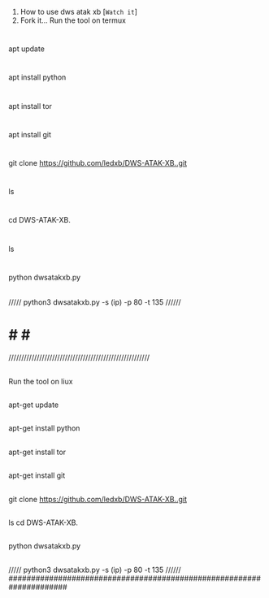 1. How to use dws atak xb [`Watch it`]
2. Fork it...
Run the tool on termux
#
apt update
#
apt install python
#
apt install tor
#
apt install git
#
git clone https://github.com/ledxb/DWS-ATAK-XB..git
#
ls
#
cd DWS-ATAK-XB.
#
ls
#
python dwsatakxb.py
######

///// python3 dwsatakxb.py -s (ip) -p 80 -t 135  //////


#             #                 #                     #
///////////////////////////////////////////////////////
##
Run the tool on liux
##
apt-get update
##
apt-get install python
##
apt-get install tor
##
apt-get install git
##
git clone https://github.com/ledxb/DWS-ATAK-XB..git
##
ls
cd DWS-ATAK-XB.
##
python dwsatakxb.py
##
///// python3 dwsatakxb.py -s (ip) -p 80 -t 135  //////
#####################################################################
